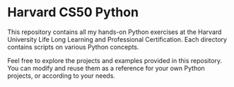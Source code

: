 # Harvard CS50 Python

This repository contains all my hands-on Python exercises at the Harvard University Life Long Learning and Professional Certification. Each directory contains scripts on various Python concepts. 

Feel free to explore the projects and examples provided in this repository. You can modify and reuse them as a reference for your own Python projects, or according to your needs.
